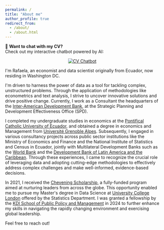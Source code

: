 ```yaml
---
permalink: /
title: "About me"
author_profile: true
redirect_from: 
  - /about/
  - /about.html
---
```



🤖 **Want to chat with my CV?**  
Check out my interactive chatbot powered by AI:

<p style="text-align: center;">
  <a href="https://cvchatbot-rafabastidasr.streamlit.app/" target="_blank">
    <img src="https://img.shields.io/badge/Try%20my%20CV%20Chatbot-blue?style=for-the-badge&logo=streamlit" alt="CV Chatbot">
  </a>
</p>


I'm Rafaela, an economist and data scientist originally from Ecuador, now residing in Washington DC.

I'm driven to harness the power of data as a tool for tackling complex, unstructured problems. Through the application of methodologies like econometrics and text analysis, I strive to uncover innovative solutions and drive positive change. Currently, I work as a Consultant the headquarters of the [Inter-American Development Bank](https://www.iadb.org/en), at the Strategic Planning and Development Effectiveness Office (SPD). 

I completed my undergraduate studies in economics at the [Pontifical Catholic University of Ecuador](https://www.puce.edu.ec/), and obtained a degree in economics and Management from [Université Grenoble Alpes](https://www.univ-grenoble-alpes.fr). Subsequently, I engaged in various consultancy projects across public sector institutions like the Ministry of Economics and Finance and the National Institute of Statistics and Census in Ecuador, jointly with Multilateral Development Banks such as the [World Bank](https://www.worldbank.org/en/home) and the [Development Bank of Latin America and the Caribbean](https://www.caf.com/en/). Through these experiences, I came to recognize the crucial role of leveraging data and adopting cutting-edge methodologies to effectively address complex challenges and make well-informed, evidence-based decisions.

In 2021, I received the [Chevening Scholarship](https://www.chevening.org/scholarships/), a fully-funded program aimed at nurturing leaders from across the globe. This opportunity enabled me to pursue my Master's degree in Data Science at [University College London](https://www.ucl.ac.uk/) offered by the Statistics Department. I was granted a fellowship by the [KDI School of Public Policy and Management](https://www.kdischool.ac.kr/gallery.es?mid=a30101000000&bid=0003&list_no=17451&act=view) in 2024 to further enhance my skills in navigating the rapidly changing environment and exercising global leadership.

Feel free to reach out!

